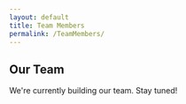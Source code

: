 ```yaml
---
layout: default
title: Team Members
permalink: /TeamMembers/
---
```


## Our Team

We're currently building our team. Stay tuned!
